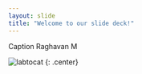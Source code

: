 ```yaml
---
layout: slide
title: "Welcome to our slide deck!"
---
```


Caption Raghavan M

![labtocat](https://octodex.github.com/images/labtocat.png)
{: .center}
